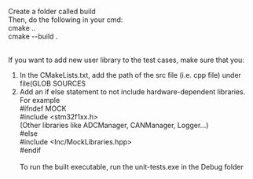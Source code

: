 Create a folder called build<BR>
Then, do the following in your cmd:<BR>
cmake ..<BR>
cmake --build .<BR><BR>

If you want to add new user library to the test cases, make sure that you:<BR>
1. In the CMakeLists.txt, add the path of the src file (i.e. cpp file) under file(GLOB SOURCES
2. Add an if else statement to not include hardware-dependent libraries. For example <BR>
#ifndef MOCK<BR>
	#include <stm32f1xx.h><BR>
    (Other libraries like ADCManager, CANManager, Logger...)<BR>
#else<BR>
	#include <Inc/MockLibraries.hpp><BR>
#endif<BR><BR>
To run the built executable, run the unit-tests.exe in the Debug folder
